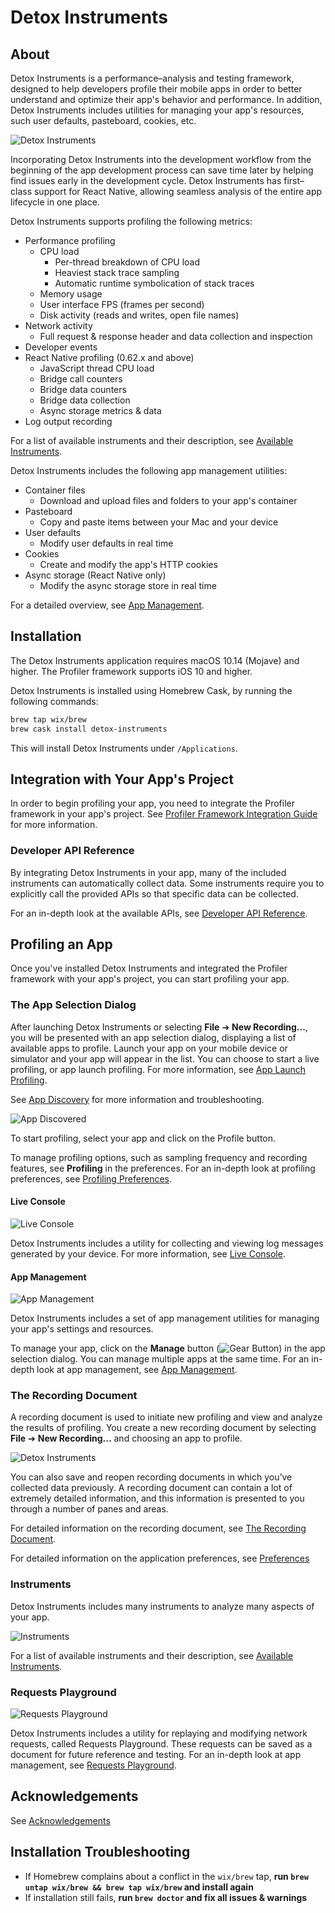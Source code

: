 # Detox Instruments

## About

Detox Instruments is a performance–analysis and testing framework, designed to help developers profile their mobile apps in order to better understand and optimize their app's behavior and performance. In addition, Detox Instruments includes utilities for managing your app's resources, such user defaults, pasteboard, cookies, etc.

![Detox Instruments](Documentation/Resources/Readme_Intro.png "Detox Instruments")

Incorporating Detox Instruments into the development workflow from the beginning of the app development process can save time later by helping find issues early in the development cycle. Detox Instruments has first–class support for React Native, allowing seamless analysis of the entire app lifecycle in one place.

Detox Instruments supports profiling the following metrics:

* Performance profiling
  * CPU load
  	* Per-thread breakdown of CPU load
  	* Heaviest stack trace sampling
  	* Automatic runtime symbolication of stack traces
  * Memory usage
  * User interface FPS (frames per second)
  * Disk activity (reads and writes, open file names)
* Network activity
  * Full request & response header and data collection and inspection
* Developer events
* React Native profiling (0.62.x and above)
  * JavaScript thread CPU load
  * Bridge call counters
  * Bridge data counters
  * Bridge data collection
  * Async storage metrics & data
* Log output recording

For a list of available instruments and their description, see [Available Instruments](Documentation/AvailableInstruments.md).

Detox Instruments includes the following app management utilities:

- Container files
  - Download and upload files and folders to your app's container
- Pasteboard
  - Copy and paste items between your Mac and your device
- User defaults
  - Modify user defaults in real time
- Cookies
  - Create and modify the app's HTTP cookies
- Async storage (React Native only)
  - Modify the async storage store in real time

For a detailed overview, see [App Management](Documentation/AppManagement.md).

## Installation

The Detox Instruments application requires macOS 10.14 (Mojave) and higher. The Profiler framework supports iOS 10 and higher.

Detox Instruments is installed using Homebrew Cask, by running the following commands:

```bash
brew tap wix/brew
brew cask install detox-instruments
```

This will install Detox Instruments under `/Applications`.

## Integration with Your App's Project

In order to begin profiling your app, you need to integrate the Profiler framework in your app's project. See [Profiler Framework Integration Guide](Documentation/XcodeIntegrationGuide.md) for more information.

### Developer API Reference

By integrating Detox Instruments in your app, many of the included instruments can automatically collect data. Some instruments require you to explicitly call the provided APIs so that specific data can be collected.

For an in-depth look at the available APIs, see [Developer API Reference](Documentation/DeveloperAPIReferenceIntro.md).

## Profiling an App

Once you've installed Detox Instruments and integrated the Profiler framework with your app's project, you can start profiling your app.

### The App Selection Dialog

After launching Detox Instruments or selecting **File** ➔ **New Recording...**, you will be presented with an app selection dialog, displaying a list of available apps to profile. Launch your app on your mobile device or simulator and your app will appear in the list. You can choose to start a live profiling, or app launch profiling. For more information, see [App Launch Profiling](Documentation/AppLaunchProfiling.md).

See [App Discovery](Documentation/AppDiscovery.md) for more information and troubleshooting.

![App Discovered](Documentation/Resources/Readme_Discovered.png "App Discovered")

To start profiling, select your app and click on the Profile button. 

To manage profiling options, such as sampling frequency and recording features, see **Profiling** in the preferences. For an in-depth look at profiling preferences, see [Profiling Preferences](Documentation/Preferences_Profiling.md).

#### Live Console

![Live Console](Documentation/Resources/LiveConsole.png "Live Console")

Detox Instruments includes a utility for collecting and viewing log messages generated by your device. For more information, see [Live Console](Documentation/LiveConsole.md).

#### App Management

![App Management](Documentation/Resources/Management_All.png "App Management")

Detox Instruments includes a set of app management utilities for managing your app's settings and resources.

To manage your app, click on the **Manage** button (![Gear Button](Documentation/Resources/Button_Manage.png)) in the app selection dialog. You can manage multiple apps at the same time. For an in-depth look at app management, see [App Management](Documentation/AppManagement.md).

### The Recording Document

A recording document is used to initiate new profiling and view and analyze the results of profiling. You create a new recording document by selecting **File** ➔ **New Recording...** and choosing an app to profile.

![Detox Instruments](Documentation/Resources/Readme_Document.png "Detox Instruments")

You can also save and reopen recording documents in which you’ve collected data previously. A recording document can contain a lot of extremely detailed information, and this information is presented to you through a number of panes and areas.

For detailed information on the recording document, see [The Recording Document](Documentation/RecordingDocument.md).

For detailed information on the application preferences, see [Preferences](Documentation/Preferences.md)

### Instruments

Detox Instruments includes many instruments to analyze many aspects of your app.

![Instruments](Documentation/Resources/RecordingDocument_TimelinePane.png "Instruments")

For a list of available instruments and their description, see [Available Instruments](Documentation/AvailableInstruments.md).

### Requests Playground

![Requests Playground](Documentation/Resources/RequestsPlayground.png "Requests Playground")

Detox Instruments includes a utility for replaying and modifying network requests, called Requests Playground. These requests can be saved as a document for future reference and testing. For an in-depth look at app management, see [Requests Playground](Documentation/RequestsPlayground.md).

## Acknowledgements

See [Acknowledgements](Documentation/Acknowledgements.md)

## Installation Troubleshooting

- If Homebrew complains about a conflict in the `wix/brew` tap, **run `brew untap wix/brew && brew tap wix/brew` and install again**
- If installation still fails, **run `brew doctor` and fix all issues & warnings**
